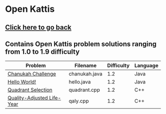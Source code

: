 # Open Kattis
## [Click here to go back](https://github.com/neroAzsy12/Open-Kattis)<a name="Click here to go back"></a>
## Contains Open Kattis problem solutions ranging from 1.0 to 1.9 difficulty

| Problem | Filename | Difficulty | Language |
| --- | --- | --- | --- |
| [Chanukah Challenge](https://open.kattis.com/problems/chanukah)<a name="Chanukah Challenge"></a> | chanukah.java | 1.2 | Java |
| [Hello World!](https://open.kattis.com/problems/hello)<a name="Hello World!"></a> | hello.java | 1.2 | Java |
| [Quadrant Selection](https://open.kattis.com/problems/quadrant)<a name="Quadrant Selection"></a> | quadrant.cpp | 1.2 | C++ |
| [Quality-Adjusted Life-Year](https://open.kattis.com/problems/qaly)<a name="Quality-Adjusted Life-Year"></a> | qaly.cpp | 1.2 | C++ |
